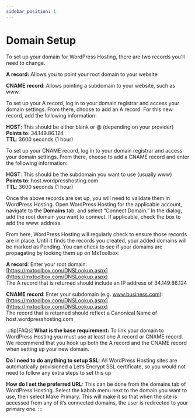 ```yaml
---
sidebar_position: 1
---
```


# Domain Setup
To set up your domain for WordPress Hosting, there are two records you’ll need to change.  
  
**A record:** Allows you to point your root domain to your website

**CNAME record**: Allows pointing a subdomain to your website, such as www.

To set up your A record, log in to your domain registrar and access your domain settings. From there, choose to add an A record. For this new record, add the following information:  
  
**HOST**: This should be either blank or @ (depending on your provider) <br/>
**Points to**: 34.149.86.124 <br/>
**TTL**: 3600 seconds (1 hour)

To set up your CNAME record, log in to your domain registrar and access your domain settings. From there, choose to add a CNAME record and enter the following information:  
  
**HOST**: This should be the subdomain you want to use (usually www) <br/>
**Points to**: host.wordpresshosting.com <br/>
**TTL**: 3600 seconds (1 hour)  

Once the above records are set up, you will need to validate them in WordPress Hosting. Open WordPress Hosting for the applicable account, navigate to the **Domains** tab, and select “Connect Domain.” In the dialog, add the root domain you want to connect. If applicable, check the box to add the www. address.

From here, WordPress Hosting will regularly check to ensure those records are in place. Until it finds the records you created, your added domains will be marked as Pending. You can check to see if your domains are propagating by looking them up on MxToolbox:  
  
**A record**: Enter your root domain: [https://mxtoolbox.com/DNSLookup.aspx](https://mxtoolbox.com/DNSLookup.aspx) <br/>The A record that is returned should include an IP address of 34.149.86.124  
  
**CNAME record**: Enter your subdomain (e.g. www.business.com): [https://mxtoolbox.com/DNSLookup.aspx](https://mxtoolbox.com/DNSLookup.aspx) <br/>The record that is returned should reflect a Canonical Name of host.wordpresshosting.com

:::tip[FAQs]
**What is the base requirement:** To link your domain to WordPress Hosting you must use at least one A record or CNAME record. We recommend that you hook up both the A record and the CNAME record when setting up your new domain.

**Do I need to do anything to setup SSL**: All WordPress Hosting sites are automatically provisioned a Let’s Encrypt SSL certificate, so you would not need to follow any extra steps to set this up

**How do I set the preferred URL:** This can be done from the domains tab of WordPress Hosting. Select the kabob menu next to the domain you want to use, then select Make Primary. This will make it so that when the site is accessed from any of it’s connected domains, the user is redirected to your primary one.
:::